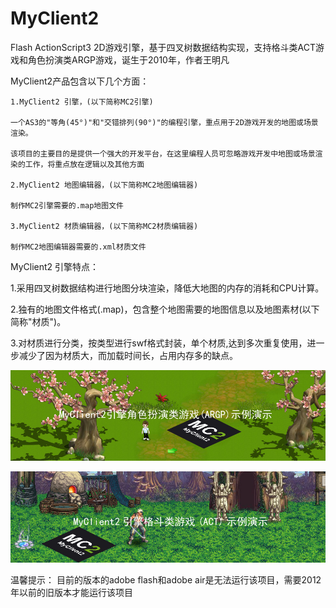 # MyClient2

Flash ActionScript3 2D游戏引擎，基于四叉树数据结构实现，支持格斗类ACT游戏和角色扮演类ARGP游戏，诞生于2010年，作者王明凡


MyClient2产品包含以下几个方面：

	1.MyClient2 引擎，(以下简称MC2引擎)

	一个AS3的"等角(45°)"和"交错排列(90°)"的编程引擎，重点用于2D游戏开发的地图或场景渲染。

	该项目的主要目的是提供一个强大的开发平台，在这里编程人员可忽略游戏开发中地图或场景渲染的工作，将重点放在逻辑以及其他方面

	2.MyClient2 地图编辑器，(以下简称MC2地图编辑器)
		
	制作MC2引擎需要的.map地图文件

	3.MyClient2 材质编辑器，(以下简称MC2材质编辑器)
	
	制作MC2地图编辑器需要的.xml材质文件

MyClient2 引擎特点：

1.采用四叉树数据结构进行地图分块渲染，降低大地图的内存的消耗和CPU计算。

2.独有的地图文件格式(.map)，包含整个地图需要的地图信息以及地图素材(以下简称"材质")。

3.对材质进行分类，按类型进行swf格式封装，单个材质,达到多次重复使用，进一步减少了因为材质大，而加载时间长，占用内存多的缺点。


 ![image](https://github.com/mingfanwang/MyClient2/blob/master/ARGP%E6%BC%94%E7%A4%BA.jpg)
 
  ![image](https://github.com/mingfanwang/MyClient2/blob/master/ACT%E6%BC%94%E7%A4%BA.jpg)

温馨提示：
目前的版本的adobe flash和adobe air是无法运行该项目，需要2012年以前的旧版本才能运行该项目


